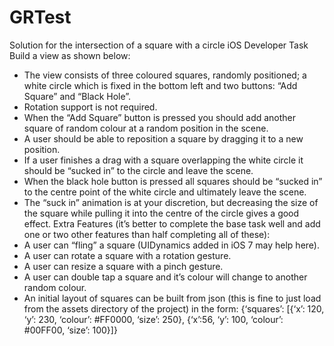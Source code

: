 # GRTest
Solution for the intersection of a square with a circle
iOS Developer Task
Build a view as shown below:
* The view consists of three coloured squares, randomly positioned; a white circle which is fixed
in the bottom left and two buttons: “Add Square” and “Black Hole”.
* Rotation support is not required.
* When the “Add Square” button is pressed you should add another square of random colour at
a random position in the scene.
* A user should be able to reposition a square by dragging it to a new position.
* If a user finishes a drag with a square overlapping the white circle it should be “sucked in” to
the circle and leave the scene.
* When the black hole button is pressed all squares should be “sucked in” to the centre point of
the white circle and ultimately leave the scene.
* The “suck in” animation is at your discretion, but decreasing the size of the square while pulling
it into the centre of the circle gives a good effect.
Extra Features (it’s better to complete the base task well and add one or two
other features than half completing all of these):
* A user can “fling” a square (UIDynamics added in iOS 7 may help here).
* A user can rotate a square with a rotation gesture.
* A user can resize a square with a pinch gesture.
* A user can double tap a square and it’s colour will change to another random colour.
* An initial layout of squares can be built from json (this is fine to just load from the assets
directory of the project) in the form:
{‘squares’: [{‘x’: 120, ‘y’: 230, ‘colour’: #FF0000, ‘size’: 250}, {‘x’:56, ‘y’: 100, ‘colour’: #00FF00,
‘size’: 100}]}
